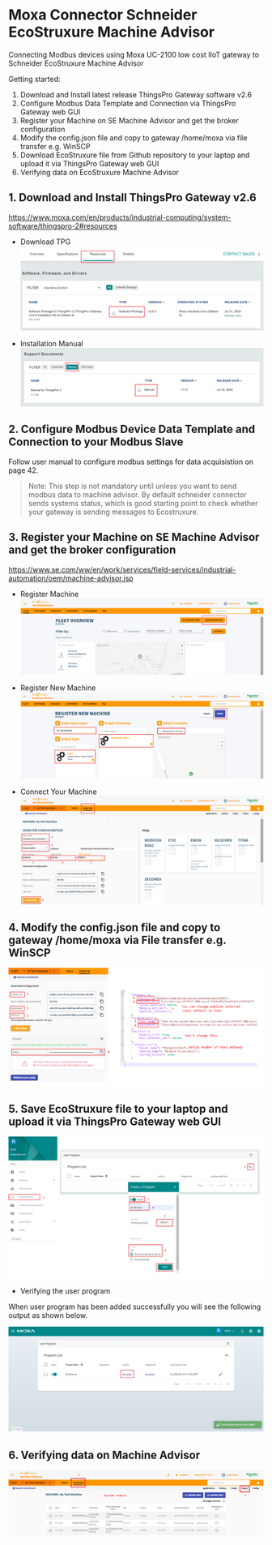 # Moxa Connector Schneider EcoStruxure Machine Advisor

Connecting Modbus devices using Moxa UC-2100 low cost IIoT gateway to Schneider EcoStruxure Machine Advisor

Getting started:

1. Download and Install latest release ThingsPro Gateway software v2.6
2. Configure Modbus Data Template and Connection via ThingsPro Gateway web GUI
3. Register your Machine on SE Machine Advisor and get the broker configuration
4. Modify the config.json file and copy to gateway /home/moxa via file transfer e.g. WinSCP
5. Download EcoStruxure file from Github repository to your laptop and upload it via ThingsPro Gateway web GUI
6. Verifying data on EcoStruxure Machine Advisor


## 1. Download and Install ThingsPro Gateway v2.6 

https://www.moxa.com/en/products/industrial-computing/system-software/thingspro-2#resources


* Download TPG
   ![](media/tpg-download-website.png)

* Installation Manual
   ![](media/tpg-installation-manual.png)

## 2. Configure Modbus Device Data Template and Connection to your Modbus Slave

   Follow user manual to configure modbus settings for data acquisistion on page 42. 

> Note: This step is not mandatory until unless you want to send modbus data to machine advisor. By default schneider connector sends systems status, which is good starting point to check whether your gateway is sending messages to Ecostruxure. 
      
## 3. Register your Machine on SE Machine Advisor and get the broker configuration

https://www.se.com/ww/en/work/services/field-services/industrial-automation/oem/machine-advisor.jsp

* Register Machine
   ![](media/1-register-machine.png)
   
* Register New Machine
   ![](media/2-register-new-machine.png)
   
* Connect Your Machine
   ![](media/3-connect-your-machine.png)

## 4. Modify the config.json file and copy to gateway /home/moxa via File transfer e.g. WinSCP
   ![](media/modifying_config_json_se_broker.png)
   
## 5. Save EcoStruxure file to your laptop and upload it via ThingsPro Gateway web GUI
   ![](media/upload-ecostruxure-tar-file.png)
   
   * Verifying the user program
   
   When user program has been added successfully you will see the following output as shown below. 
   
   ![](media/user-program-has-been-added.png)
   
## 6. Verifying data on Machine Advisor
   ![](media/verifying-data-on-machine-advisor.png)
   
   
   
